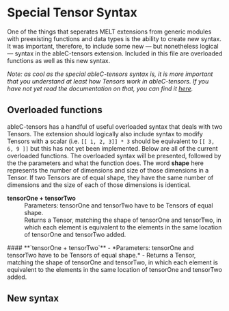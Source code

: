 # Special Tensor Syntax
One of the things that seperates MELT extensions from generic modules with preexisting functions and data types is the ability to create new syntax. It was important, therefore, to include some new — but nonetheless logical — syntax in the ableC-tensors extension. Included in this file are overloaded functions as well as this new syntax. 

*Note: as cool as the special ableC-tensors syntax is, it is more important that you understand at least how Tensors work in ableC-tensors. If you have not yet read the documentation on that, you can find it [here](https://github.umn.edu/melt/ableC-tensors/blob/master/learn_ableC_tensors/tensors_and_intervals.md).*

## Overloaded functions
ableC-tensors has a handful of useful overloaded syntax that deals with two Tensors. The extension should logically also include syntax to modify Tensors with a scalar (i.e. `[[ 1, 2, 3]] * 3` should be equivalent to `[[ 3, 6, 9 ]]` but this has not yet been implemented. Below are all of the current overloaded functions. The overloaded syntax will be presented, followed by the the parameters and what the function does. The word **shape** here represents the number of dimensions and size of those dimensions in a Tensor. If two Tensors are of equal shape, they have the same number of dimensions and the size of each of those dimensions is identical. 


<dl>
  <b>tensorOne + tensorTwo</b>
  
  <dd>Parameters: tensorOne and tensorTwo have to be Tensors of equal shape.</dd>
  <dd>Returns a Tensor, matching the shape of tensorOne and tensorTwo, in which each element is equivalent to the elements in the same location of tensorOne and tensorTwo added.</dd>
</dl>
#### **`tensorOne + tensorTwo`**
- *Parameters: tensorOne and tensorTwo have to be Tensors of equal shape.* 
- Returns a Tensor, matching the shape of tensorOne and tensorTwo, in which each element is equivalent to the elements in the same location of tensorOne and tensorTwo added.

## New syntax
